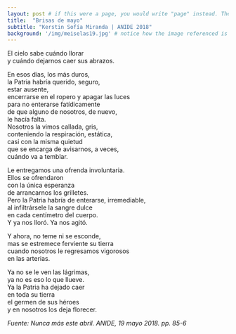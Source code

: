 ```yaml
---
layout: post # if this were a page, you would write "page" instead. They layouts are subtly different. Try it to see what happens.
title:  "Brisas de mayo"
subtitle: "Kerstin Sofía Miranda | ANIDE 2018"
background: '/img/meiselas19.jpg' # notice how the image referenced is in your project's /img/posts/ folder.
---
```

El cielo sabe cuándo llorar <br>
y cuándo dejarnos caer sus abrazos. <br>

En esos días, los más duros, <br>
la Patria habría querido, seguro, <br>
estar ausente, <br>
encerrarse en el ropero y apagar las luces <br>
para no enterarse fatídicamente <br>
de que alguno de nosotros, de nuevo, <br>
le hacía falta. <br>
Nosotros la vimos callada, gris, <br>
conteniendo la respiración, estática, <br>
casi con la misma quietud <br>
que se encarga de avisarnos, a veces, <br>
cuándo va a temblar. <br>

Le entregamos una ofrenda involuntaria. <br>
Ellos se ofrendaron <br>
con la única esperanza <br>
de arrancarnos los grilletes. <br>
Pero la Patria habría de enterarse, irremediable, <br>
al infiltrársele la sangre dulce <br>
en cada centímetro del cuerpo. <br>
Y ya nos lloró. Ya nos agitó. <br>

Y ahora, no teme ni se esconde, <br>
mas se estremece ferviente su tierra <br>
cuando nosotros le regresamos vigorosos <br>
en las arterias. <br>

Ya no se le ven las lágrimas, <br>
ya no es eso lo que llueve. <br>
Ya la Patria ha dejado caer <br>
en toda su tierra <br>
el germen de sus héroes <br>
y en nosotros los deja florecer. <br>


*Fuente: Nunca más este abril. ANIDE, 19 mayo 2018. pp. 85-6*
